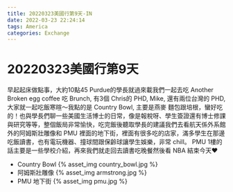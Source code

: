 ```yaml
---
title: 20220323美國行第9天-IN
date: 2022-03-23 22:24:14
tags: America
categories: Exchange
---
```

# 20220323美國行第9天

早起起床做點事，大約10點45 Purdue的學長就過來載我們一起去吃 Another Broken egg coffee 吃 Brunch, 有3個 Chris的 PHD, Mike, 還有兩位台灣的 PHD, 大家就一起吃飯寒暄～我點的是 Country Bowl, 主要是燕麥 麵包跟培根，蠻好吃的！也與學長們聊一些美國生活博士的日常，像是報稅呀、學生簽證還有博士修課與研究等等，整個飯局非常愉快，吃完飯後聽取學長的建議我們去看航天係外系館外的阿姆斯壯雕像和 PMU 裡面的地下街，裡面有很多吃的店家，滿多學生在那邊吃飯讀書，也有電玩機器、撞球間跟保齡球讓學生娛樂，非常 chill。 PMU 1樓的話主要是一些學校介紹，再來我們就走回去讀書吃晚餐然後看 NBA 結束今天❤️

- Country Bowl
    {% asset_img country_bowl.jpg %}
- 阿姆斯壯雕像
    {% asset_img armstrong.jpg %}
- PMU 地下街
    {% asset_img pmu.jpg %}